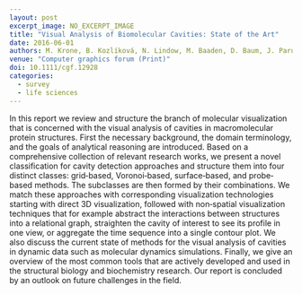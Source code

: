 ```yaml
---
layout: post
excerpt_image: NO_EXCERPT_IMAGE
title: "Visual Analysis of Biomolecular Cavities: State of the Art"
date: 2016-06-01
authors: M. Krone, B. Kozlíková, N. Lindow, M. Baaden, D. Baum, J. Parulek, H. Hege & I. Viola
venue: "Computer graphics forum (Print)"
doi: 10.1111/cgf.12928
categories:
  - survey
  - life sciences
---
```

In this report we review and structure the branch of molecular visualization that is concerned with the visual analysis of cavities in macromolecular protein structures. First the necessary background, the domain terminology, and the goals of analytical reasoning are introduced. Based on a comprehensive collection of relevant research works, we present a novel classification for cavity detection approaches and structure them into four distinct classes: grid‐based, Voronoi‐based, surface‐based, and probe‐based methods. The subclasses are then formed by their combinations. We match these approaches with corresponding visualization technologies starting with direct 3D visualization, followed with non‐spatial visualization techniques that for example abstract the interactions between structures into a relational graph, straighten the cavity of interest to see its profile in one view, or aggregate the time sequence into a single contour plot. We also discuss the current state of methods for the visual analysis of cavities in dynamic data such as molecular dynamics simulations. Finally, we give an overview of the most common tools that are actively developed and used in the structural biology and biochemistry research. Our report is concluded by an outlook on future challenges in the field.
